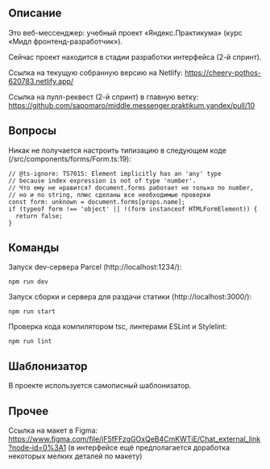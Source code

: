 ## Описание

Это веб-мессенджер: учебный проект «Яндекс.Практикума» (курс «Мидл фронтенд-разработчик»). 

Сейчас проект находится в стадии разработки интерфейса (2-й спринт).

Ссылка на текущую собранную версию на Netlify: https://cheery-pothos-620783.netlify.app/

Ссылка на пулл-реквест (2-й спринт) в главную ветку: https://github.com/sapomaro/middle.messenger.praktikum.yandex/pull/10

## Вопросы

Никак не получается настроить типизацию в следующем коде (/src/components/forms/Form.ts:19):

    // @ts-ignore: TS7015: Element implicitly has an 'any' type
    // because index expression is not of type 'number'.
    // Что ему не нравится? document.forms работает не только по number,
    // но и по string, плюс сделаны все необходимые проверки
    const form: unknown = document.forms[props.name];
    if (typeof form !== 'object' || !(form instanceof HTMLFormElement)) {
      return false;
    }

## Команды

Запуск dev-сервера Parcel (http://localhost:1234/): 

    npm run dev

Запуск сборки и сервера для раздачи статики (http://localhost:3000/):

    npm run start

Проверка кода компилятором tsc, линтерами ESLint и Stylelint:

    npm run lint

## Шаблонизатор

В проекте используется самописный шаблонизатор.

## Прочее

Ссылка на макет в Figma: https://www.figma.com/file/jF5fFFzgGOxQeB4CmKWTiE/Chat_external_link?node-id=0%3A1 (в интерфейсе ещё предполагается доработка некоторых мелких деталей по макету)
